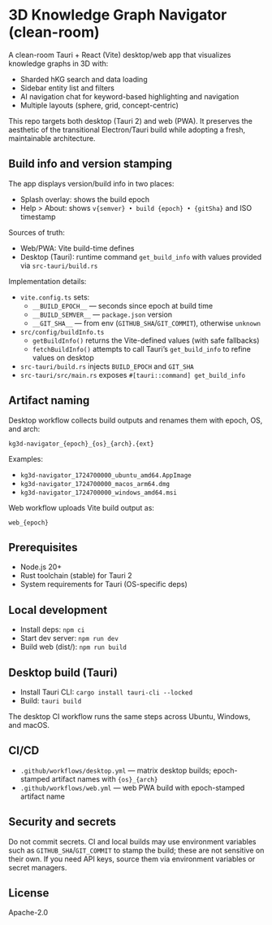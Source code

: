# 3D Knowledge Graph Navigator (clean-room)

A clean-room Tauri + React (Vite) desktop/web app that visualizes knowledge graphs in 3D with:
- Sharded hKG search and data loading
- Sidebar entity list and filters
- AI navigation chat for keyword-based highlighting and navigation
- Multiple layouts (sphere, grid, concept-centric)

This repo targets both desktop (Tauri 2) and web (PWA). It preserves the aesthetic of the transitional Electron/Tauri build while adopting a fresh, maintainable architecture.

## Build info and version stamping

The app displays version/build info in two places:
- Splash overlay: shows the build epoch
- Help > About: shows `v{semver} • build {epoch} • {gitSha}` and ISO timestamp

Sources of truth:
- Web/PWA: Vite build-time defines
- Desktop (Tauri): runtime command `get_build_info` with values provided via `src-tauri/build.rs`

Implementation details:
- `vite.config.ts` sets:
  - `__BUILD_EPOCH__` — seconds since epoch at build time
  - `__BUILD_SEMVER__` — `package.json` version
  - `__GIT_SHA__` — from env (`GITHUB_SHA`/`GIT_COMMIT`), otherwise `unknown`
- `src/config/buildInfo.ts`
  - `getBuildInfo()` returns the Vite-defined values (with safe fallbacks)
  - `fetchBuildInfo()` attempts to call Tauri’s `get_build_info` to refine values on desktop
- `src-tauri/build.rs` injects `BUILD_EPOCH` and `GIT_SHA`
- `src-tauri/src/main.rs` exposes `#[tauri::command] get_build_info`

## Artifact naming

Desktop workflow collects build outputs and renames them with epoch, OS, and arch:

```
kg3d-navigator_{epoch}_{os}_{arch}.{ext}
```

Examples:
- `kg3d-navigator_1724700000_ubuntu_amd64.AppImage`
- `kg3d-navigator_1724700000_macos_arm64.dmg`
- `kg3d-navigator_1724700000_windows_amd64.msi`

Web workflow uploads Vite build output as:

```
web_{epoch}
```

## Prerequisites

- Node.js 20+
- Rust toolchain (stable) for Tauri 2
- System requirements for Tauri (OS-specific deps)

## Local development

- Install deps: `npm ci`
- Start dev server: `npm run dev`
- Build web (dist/): `npm run build`

## Desktop build (Tauri)

- Install Tauri CLI: `cargo install tauri-cli --locked`
- Build: `tauri build`

The desktop CI workflow runs the same steps across Ubuntu, Windows, and macOS.

## CI/CD

- `.github/workflows/desktop.yml` — matrix desktop builds; epoch-stamped artifact names with `{os}_{arch}`
- `.github/workflows/web.yml` — web PWA build with epoch-stamped artifact name

## Security and secrets

Do not commit secrets. CI and local builds may use environment variables such as `GITHUB_SHA`/`GIT_COMMIT` to stamp the build; these are not sensitive on their own. If you need API keys, source them via environment variables or secret managers.

## License

Apache-2.0
